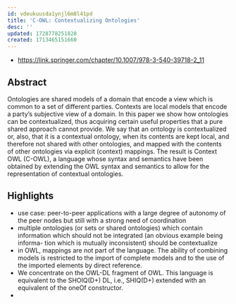 ```yaml
---
id: vdeukuusda1ynjl6m8l41pd
title: 'C-OWL: Contextualizing Ontologies'
desc: ''
updated: 1728778251828
created: 1713465151660
---
```


- https://link.springer.com/chapter/10.1007/978-3-540-39718-2_11

## Abstract

Ontologies are shared models of a domain that encode a view which is common to a set of different parties. Contexts are local models that encode a party’s subjective view of a domain. In this paper we show how ontologies can be contextualized, thus acquiring certain useful properties that a pure shared approach cannot provide. We say that an ontology is contextualized or, also, that it is a contextual ontology, when its contents are kept local, and therefore not shared with other ontologies, and mapped with the contents of other ontologies via explicit (context) mappings. The result is Context OWL (C-OWL), a language whose syntax and semantics have been obtained by extending the OWL syntax and semantics to allow for the representation of contextual ontologies.


## Highlights

- use case:  peer-to-peer applications with a large degree of autonomy of the peer nodes but still with a strong need of coordination
- multiple ontologies (or sets or shared ontologies) which contain information which should not be integrated (an obvious example being informa- tion which is mutually inconsistent) should be contextualize
- in OWL, mappings are not part of the language. The ability of combining models is restricted to the import of complete models and to the use of the imported elements by direct reference.
- We concentrate on the OWL-DL fragment of OWL. This language is equivalent to the SHOIQ(D+) DL, i.e., SHIQ(D+) extended with an equivalent of the oneOf constructor.
- 